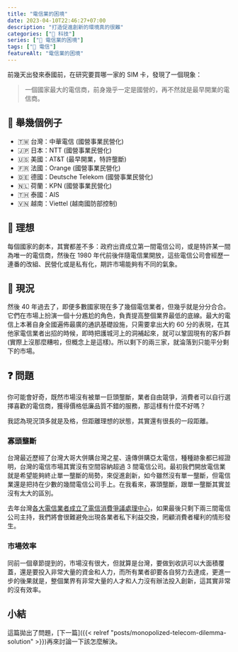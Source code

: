 ```yaml
---
title: "電信業的困境"
date: 2023-04-10T22:46:27+07:00
description: "打造促進創新的環境真的很難"
categories: ["📱 科技"]
series: ["🗼 電信業的困境"]
tags: ["🗼 電信"]
featureAlt: "電信業的困境"
---
```


前幾天出發來泰國前，在研究要買哪一家的 SIM 卡，發現了一個現象：

> 一個國家最大的電信商，前身幾乎一定是國營的，再不然就是最早開業的電信商。

## 🌰 舉幾個例子

- 🇹🇼 台灣：中華電信 (國營事業民營化)
- 🇯🇵 日本：NTT (國營事業民營化)
- 🇺🇸 美國：AT&T (最早開業，特許壟斷)
- 🇫🇷 法國：Orange (國營事業民營化)
- 🇩🇪 德國：Deutsche Telekom (國營事業民營化)
- 🇳🇱 荷蘭：KPN (國營事業民營化)
- 🇹🇭 泰國：AIS
- 🇻🇳 越南：Viettel (越南國防部控制)

## 💭 理想

每個國家的劇本，其實都差不多：政府出資成立第一間電信公司，或是特許某一間為唯一的電信商，然後在 1980 年代前後伴隨電信業開放，這些電信公司會經歷一連番的改組、民營化或是私有化，期許市場能夠有不同的氣象。

## 💬 現況

然後 40 年過去了，即便多數國家現在多了幾個電信業者，但幾乎就是分分合合。它們在市場上扮演一個十分尷尬的角色，負責提高整個業界最低的底線。最大的電信上本著自身全國遍佈最廣的通訊基礎設施，只需要拿出大約 60 分的表現，在其他家電信業者出招的時候，即時把護城河上的洞補起來，就可以鞏固現有的客戶群 (實際上沒那麼糟啦，但概念上是這樣)。所以剩下的兩三家，就淪落到只能平分剩下的市場。

## ❓ 問題

你可能會好奇，既然市場沒有被單一巨頭壟斷，業者自由競爭，消費者可以自行選擇喜歡的電信商，獲得價格低廉品質不錯的服務，那這樣有什麼不好嗎？

我認為現況頂多就是及格，但距離理想的狀態，其實還有很長的一段距離。

### 寡頭壟斷

台灣最近歷經了台灣大哥大併購台灣之星、遠傳併購亞太電信，種種跡象都已經證明，台灣的電信市場其實沒有空間容納超過 3 間電信公司。最初我們開放電信業就是希望能夠終止單一壟斷的局勢，來促進創新，如今雖然沒有單一壟斷，但電信業還是把持在少數的幾間電信公司手上。在我看來，寡頭壟斷，跟單一壟斷其實並沒有太大的區別。

去年台灣[各大電信業者成立了電信消費爭議處理中心](https://finance.ettoday.net/news/2284779)，如果最後只剩下兩三間電信公司主持，我們將會很難避免出現各業者私下利益交換，罔顧消費者權利的情形發生。

### 市場效率

同前一個章節提到的，市場沒有很大，但就算是台灣，要做到收訊可以大面積覆蓋，還是要投入非常大量的資金和人力，而所有業者卻要各自努力去達成，更進一步的後果就是，整個業界有非常大量的人才和人力沒有辦法投入創新，這其實非常的沒有效率。

## 小結

這篇拋出了問題，[下一篇]({{< relref "posts/monopolized-telecom-dilemma-solution" >}})再來討論一下該怎麼解決。
